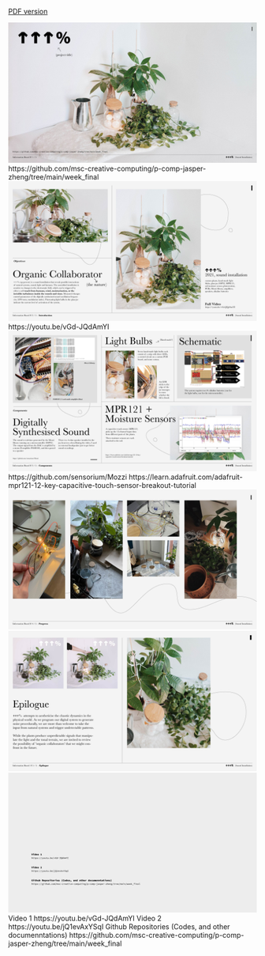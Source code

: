 [PDF version](https://github.com/msc-creative-computing/p-comp-jasper-zheng/blob/main/week_final/Presentation_Board.pdf)  

<img src="InformationBoard-01.jpg">    
https://github.com/msc-creative-computing/p-comp-jasper-zheng/tree/main/week_final  

<img src="InformationBoard-02.jpg">    
https://youtu.be/vGd-JQdAmYI  

<img src="InformationBoard-03.jpg">    
https://github.com/sensorium/Mozzi  
https://learn.adafruit.com/adafruit-mpr121-12-key-capacitive-touch-sensor-breakout-tutorial  

<img src="InformationBoard-04.jpg">    
<img src="InformationBoard-05.jpg">    
<img src="InformationBoard-06.jpg">    
Video 1  
https://youtu.be/vGd-JQdAmYI  
Video 2  
https://youtu.be/jQ1evAxYSqI  
Github Repositories (Codes, and other documenntations)  
https://github.com/msc-creative-computing/p-comp-jasper-zheng/tree/main/week_final  
